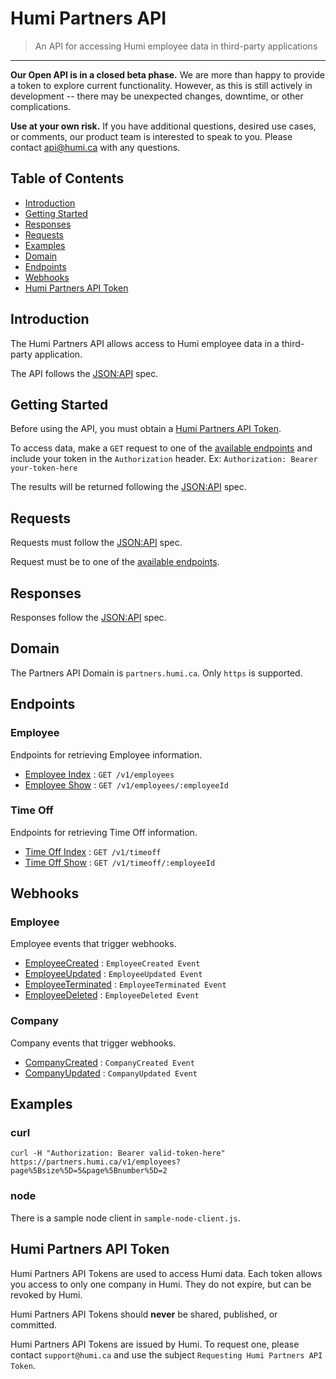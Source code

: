 # Humi Partners API  
> An API for accessing Humi employee data in third-party applications 
<hr>

**Our Open API is in a closed beta phase.** We are more than happy to provide a token to explore current functionality. However, as this is still actively in development -- there may be unexpected changes, downtime, or other complications. 

**Use at your own risk.** If you have additional questions, desired use cases, or comments, our product team is interested to speak to you. Please contact api@humi.ca with any questions.

## Table of Contents
* [Introduction](#introduction)
* [Getting Started](#getting-started)
* [Responses](#responses)
* [Requests](#requests)
* [Examples](#examples)
* [Domain](#domain)
* [Endpoints](#endpoints)
* [Webhooks](#webhooks)
* [Humi Partners API Token](#humi-partners-api-token)

## <a name="introduction"></a>Introduction
The Humi Partners API allows access to Humi employee data in a third-party application.

The API follows the [JSON:API](https://jsonapi.org/) spec.

## <a name="getting-started"></a>Getting Started
Before using the API, you must obtain a [Humi Partners API Token](#humi-partners-api-token).

To access data, make a `GET` request to one of the [available endpoints](#available-endpoints) and include your token in the `Authorization` header. Ex: `Authorization: Bearer your-token-here`

The results will be returned following the [JSON:API](https://jsonapi.org/) spec.

## <a name="requests"></a>Requests

Requests must follow the [JSON:API](https://jsonapi.org/) spec.

Request must be to one of the [available endpoints](#available-endpoints).


## <a name="responses"></a>Responses

Responses follow the [JSON:API](https://jsonapi.org/) spec.


## <a name="domain"></a>Domain

The Partners API Domain is `partners.humi.ca`. Only `https` is supported.

## <a name="endpoints"></a>Endpoints

### Employee

Endpoints for retrieving Employee information.

* [Employee Index](v1/employees/get.md) : `GET /v1/employees`
* [Employee Show](v1/employees/employeeId/get.md) : `GET /v1/employees/:employeeId`

### Time Off

Endpoints for retrieving Time Off information.

* [Time Off Index](v1/timeoff/get.md) : `GET /v1/timeoff`
* [Time Off Show](v1/timeoff/employeeId/get.md) : `GET /v1/timeoff/:employeeId`

## <a name="webhooks"></a>Webhooks

### Employee

Employee events that trigger webhooks.

* [EmployeeCreated](v1/webhooks/employees/created.md) : `EmployeeCreated Event`
* [EmployeeUpdated](v1/webhooks/employees/updated.md) : `EmployeeUpdated Event`
* [EmployeeTerminated](v1/webhooks/employees/terminated.md) : `EmployeeTerminated Event`
* [EmployeeDeleted](v1/webhooks/employees/deleted.md) : `EmployeeDeleted Event`

### Company

Company events that trigger webhooks.

* [CompanyCreated](v1/webhooks/companies/created.md) : `CompanyCreated Event`
* [CompanyUpdated](v1/webhooks/companies/updated.md) : `CompanyUpdated Event`

## <a name="examples"></a>Examples
### curl
```
curl -H "Authorization: Bearer valid-token-here" https://partners.humi.ca/v1/employees?page%5Bsize%5D=5&page%5Bnumber%5D=2
```

### node

There is a sample node client in `sample-node-client.js`.

## <a name="humi-partners-api-token"></a>Humi Partners API Token
Humi Partners API Tokens are used to access Humi data. Each token allows you access to only one company in Humi. They do not expire, but can be revoked by Humi.

Humi Partners API Tokens should **never** be shared, published, or committed.

Humi Partners API Tokens are issued by Humi. To request one, please contact `support@humi.ca` and use the subject `Requesting Humi Partners API Token`.
